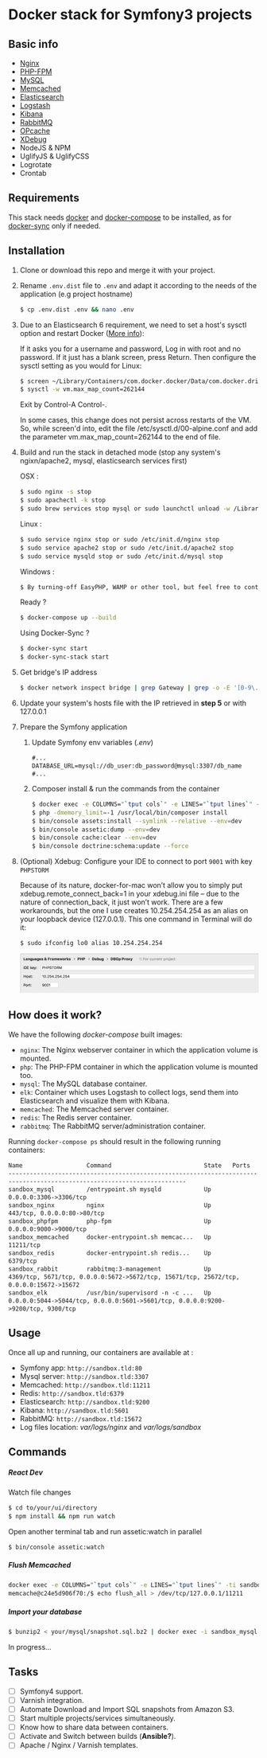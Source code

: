 # Docker stack for Symfony3 projects

## Basic info

* [Nginx](https://nginx.org/)
* [PHP-FPM](https://php-fpm.org/)
* [MySQL](https://www.mysql.com/)
* [Memcached](https://memcached.org/)
* [Elasticsearch](https://www.elastic.co/products/elasticsearch)
* [Logstash](https://www.elastic.co/products/logstash)
* [Kibana](https://www.elastic.co/products/kibana)
* [RabbitMQ](https://www.rabbitmq.com/)
* [OPcache](http://php.net/manual/en/book.opcache.php)
* [XDebug](https://xdebug.org/)
* NodeJS & NPM
* UglifyJS & UglifyCSS
* Logrotate
* Crontab

## Requirements

This stack needs [docker](https://www.docker.com/) and [docker-compose](https://docs.docker.com/compose/) to be installed, as for [docker-sync](https://github.com/EugenMayer/docker-sync/wiki/1.-Installation) only if needed.

## Installation

1. Clone or download this repo and merge it with your project.

2. Rename `.env.dist` file to `.env` and adapt it according to the needs of the application (e.g project hostname)

    ```sh
    $ cp .env.dist .env && nano .env
    ```

3.  Due to an Elasticsearch 6 requirement, we need to set a host's sysctl option and restart Docker ([More info](https://github.com/spujadas/elk-docker/issues/92)):

    If it asks you for a username and password, Log in with root and no password.
    If it just has a blank screen, press Return.
    Then configure the sysctl setting as you would for Linux:

    ```sh
    $ screen ~/Library/Containers/com.docker.docker/Data/com.docker.driver.amd64-linux/tty
    $ sysctl -w vm.max_map_count=262144
    ```
    
    Exit by Control-A Control-\.
    
    In some cases, this change does not persist across restarts of the VM. So, while screen'd into, edit the file /etc/sysctl.d/00-alpine.conf and add the parameter vm.max_map_count=262144 to the end of file. 
  
4. Build and run the stack in detached mode (stop any system's ngixn/apache2, mysql, elasticsearch services first)

    OSX :
    ```sh
    $ sudo nginx -s stop 
    $ sudo apachectl -k stop
    $ sudo brew services stop mysql or sudo launchctl unload -w /Library/LaunchDaemons/com.mysql.mysql.plist
    
    ```
    
    Linux :
    ```sh
    $ sudo service nginx stop or sudo /etc/init.d/nginx stop
    $ sudo service apache2 stop or sudo /etc/init.d/apache2 stop
    $ sudo service mysqld stop or sudo /etc/init.d/mysql stop
    ```
    
    Windows :
    ```sh
    $ By turning-off EasyPHP, WAMP or other tool, but feel free to contribute!
    ```
    
    Ready ?
    ```sh
    $ docker-compose up --build
    ```
    
    Using Docker-Sync ?
    ```sh
    $ docker-sync start
    $ docker-sync-stack start
    ```
    
5. Get bridge's IP address

    ```sh
    $ docker network inspect bridge | grep Gateway | grep -o -E '[0-9\.]+'
    ```

6. Update your system's hosts file with the IP retrieved in **step 5** or with 127.0.0.1

8. Prepare the Symfony application
    1. Update Symfony env variables (*.env*)

        ```
        #...
        DATABASE_URL=mysql://db_user:db_password@mysql:3307/db_name
        #...
        ```
   
    2. Composer install & run the commands from the container
        ```sh 
        $ docker exec -e COLUMNS="`tput cols`" -e LINES="`tput lines`" -ti sandbox_php bash
        $ php -dmemory_limit=-1 /usr/local/bin/composer install
        $ bin/console assets:install --symlink --relative --env=dev
        $ bin/console assetic:dump --env=dev
        $ bin/console cache:clear --env=dev
        $ bin/console doctrine:schema:update --force
	    ```

9. (Optional) Xdebug: Configure your IDE to connect to port `9001` with key `PHPSTORM`
    
    Because of its nature, docker-for-mac won’t allow you to simply put xdebug.remote_connect_back=1 in your xdebug.ini file – due to the nature of connection_back, it just won’t work. There are a few workarounds, but the one I use creates 10.254.254.254 as an alias on your loopback device (127.0.0.1). This one command in Terminal will do it:
    ```
    $ sudo ifconfig lo0 alias 10.254.254.254
    ```
    ![PHPStorm > Preferences > Languages & Frameworks > PHP > Debug > DBGp Proxy](doc/docker/img/xdebug.png)

## How does it work?

We have the following *docker-compose* built images:

* `nginx`: The Nginx webserver container in which the application volume is mounted.
* `php`: The PHP-FPM container in which the application volume is mounted too.
* `mysql`: The MySQL database container.
* `elk`: Container which uses Logstash to collect logs, send them into Elasticsearch and visualize them with Kibana.
* `memcached`: The Memcached server container.
* `redis`: The Redis server container.
* `rabbitmq`: The RabbitMQ server/administration container.

Running `docker-compose ps` should result in the following running containers:

```
Name                  Command                          State   Ports
------------------------------------------------------------------------------------------------------------------------
sandbox_mysql         /entrypoint.sh mysqld            Up      0.0.0.0:3306->3306/tcp
sandbox_nginx         nginx                            Up      443/tcp, 0.0.0.0:80->80/tcp
sandbox_phpfpm        php-fpm                          Up      0.0.0.0:9000->9000/tcp
sandbox_memcached     docker-entrypoint.sh memcac...   Up      11211/tcp
sandbox_redis         docker-entrypoint.sh redis...    Up      6379/tcp
sandbox_rabbit        rabbitmq:3-management            Up      4369/tcp, 5671/tcp, 0.0.0.0:5672->5672/tcp, 15671/tcp, 25672/tcp, 0.0.0.0:15672->15672
sandbox_elk           /usr/bin/supervisord -n -c ...   Up      0.0.0.0:5044->5044/tcp, 0.0.0.0:5601->5601/tcp, 0.0.0.0:9200->9200/tcp, 9300/tcp
```

## Usage

Once all up and running, our containers are available at :

* Symfony app: `http://sandbox.tld:80`
* Mysql server: `http://sandbox.tld:3307`
* Memcached: `http://sandbox.tld:11211`
* Redis: `http://sandbox.tld:6379`
* Elasticsearch: `http://sandbox.tld:9200`
* Kibana: `http://sandbox.tld:5601`
* RabbitMQ: `http://sandbox.tld:15672`
* Log files location: *var/logs/nginx* and *var/logs/sandbox*

## Commands

##### React Dev
Watch file changes
```sh
$ cd to/your/ui/directory
$ npm install && npm run watch
```
Open another terminal tab and run assetic:watch in parallel
```sh
$ bin/console assetic:watch
```

##### Flush Memcached
```sh
docker exec -e COLUMNS="`tput cols`" -e LINES="`tput lines`" -ti sandbox_memcached bash
memcache@c24e5d906f70:/$ echo flush_all > /dev/tcp/127.0.0.1/11211
```

##### Import your database
        
```sh
$ bunzip2 < your/mysql/snapshot.sql.bz2 | docker exec -i sandbox_mysql /usr/bin/mysql -u root -proot db_name
```

In progress...

## Tasks

- [ ] Symfony4 support.
- [ ] Varnish integration.
- [ ] Automate Download and Import SQL snapshots from Amazon S3.
- [ ] Start multiple projects/services simultaneously.
- [ ] Know how to share data between containers.
- [ ] Activate and Switch between builds (**Ansible?**).
- [ ] Apache / Nginx / Varnish templates.
